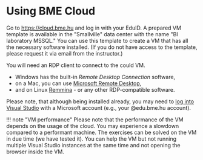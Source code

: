 # Using BME Cloud

Go to <https://cloud.bme.hu> and log in with your EduID. A prepared VM template is available in the "Smallville" data center with the name "BI laboratory MSSQL." You can use this template to create a VM that has all the necessary software installed. (If you do not have access to the template, please request it via email from the instructor.)

You will need an RDP client to connect to the could VM.

- Windows has the built-in _Remote Desktop Connection_ software,
- on a Mac, you can use [Microsoft Remote Desktop](https://apps.apple.com/us/app/microsoft-remote-desktop-10/id1295203466?mt=12),
- and on Linux [Remmina](https://remmina.org/how-to-install-remmina/) - or any other RDP-compatible software.

Please note, that although being installed already, you may need to [log into Visual Studio](https://visualstudio.microsoft.com/vs/support/community-edition-expired-buy-license/) with a Microsoft account (e.g., your @edu.bme.hu account).

!!! note "VM performance"
    Please note that the performance of the VM depends on the usage of the cloud. You may experience a slowdown compared to a performant machine. The exercises can be solved on the VM in due time (we have tested it). You can help the VM but not running multiple Visual Studio instances at the same time and not opening the browser inside the VM.
